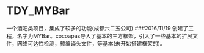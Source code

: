 # TDY_MYBar
一个酒吧类项目，集成了较多的功能(成都六二五公司)
###2016/11/19
创建了工程，名字为MYBar。cocoapas导入了基本的三方框架，引入了一些基本的扩展文件，网络可达性检测，预编译头文件，等基本(未开始搭建框架的)。
